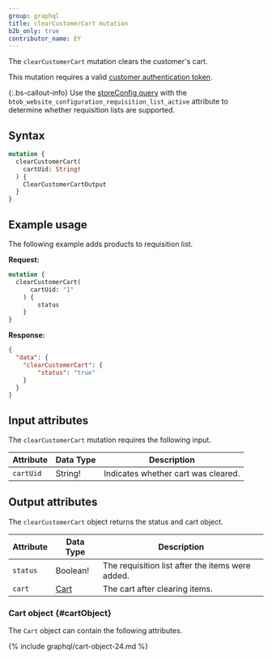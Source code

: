 ```yaml
---
group: graphql
title: clearCustomerCart mutation
b2b_only: true
contributor_name: EY
---
```

The `clearCustomerCart` mutation clears the customer's cart.

This mutation requires a valid [customer authentication token]({{page.baseurl}}/graphql/mutations/generate-customer-token.html).

{:.bs-callout-info}
Use the [storeConfig query]({{page.baseurl}}/graphql/queries/store-config.html) with the `btob_website_configuration_requisition_list_active` attribute to determine whether requisition lists are supported.

## Syntax

```graphql
mutation {
  clearCustomerCart(
    cartUid: String!
  ) {
    ClearCustomerCartOutput
  }
}
```

## Example usage

The following example adds products to requisition list.

**Request:**

``` graphql
mutation {
  clearCustomerCart(
      cartUid: "1"
    ) {
        status
    }
}
```

**Response:**

``` json
{
  "data": {
    "clearCustomerCart": {
        "status": "true"
    }
  }
}
```

## Input attributes

The `clearCustomerCart` mutation requires the following input.

Attribute |  Data Type | Description
--- | --- | ---
`cartUid`| String! | Indicates whether cart was cleared.

## Output attributes

The `clearCustomerCart` object returns the status and cart object.

Attribute |  Data Type | Description
--- | --- | ---
`status` | Boolean! | The requisition list after the items were added.
`cart` | [Cart](#cartObject) | The cart after clearing items.

### Cart object {#cartObject}

The `Cart` object can contain the following attributes.

{% include graphql/cart-object-24.md %}